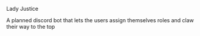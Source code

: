 Lady Justice

A planned discord bot that lets the users assign themselves roles and claw their way to the top
